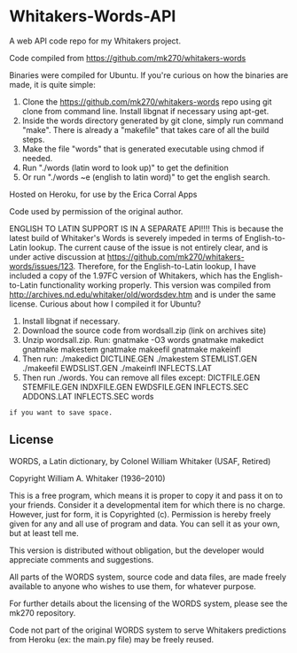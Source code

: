# Whitakers-Words-API
A web API code repo for my Whitakers project.


Code compiled from https://github.com/mk270/whitakers-words


Binaries were compiled for Ubuntu. If you're curious on how the binaries are made, it is quite simple:
  1. Clone the https://github.com/mk270/whitakers-words repo using git clone from command line. Install libgnat if necessary using apt-get.
  2. Inside the words directory generated by git clone, simply run command "make". There is already a "makefile" that takes care of all the build steps.
  3. Make the file "words" that is generated executable using chmod if needed.
  4. Run "./words (latin word to look up)" to get the definition
  5. Or run "./words ~e (english to latin word)" to get the english search. 

Hosted on Heroku, for use by the Erica Corral Apps

Code used by permission of the original author.


ENGLISH TO LATIN SUPPORT IS IN A SEPARATE API!!!! This is because the latest build of Whitaker's Words is severely impeded in terms of English-to-Latin lookup. The current cause of the issue is not entirely clear, and is under active discussion at https://github.com/mk270/whitakers-words/issues/123. Therefore, for the English-to-Latin lookup, I have included a copy of the 1.97FC version of Whitakers, which has the English-to-Latin functionality working properly. This version was compiled from http://archives.nd.edu/whitaker/old/wordsdev.htm and is under the same license. Curious about how I compiled it for Ubuntu?
  1. Install libgnat if necessary.
  2. Download the source code from wordsall.zip (link on archives site)
  3. Unzip wordsall.zip. Run:
      gnatmake -O3 words
      gnatmake makedict
      gnatmake makestem
      gnatmake makeefil
      gnatmake makeinfl
  4. Then run:
      ./makedict DICTLINE.GEN
      ./makestem STEMLIST.GEN
      ./makeefil EWDSLIST.GEN
      ./makeinfl INFLECTS.LAT
  5. Then run ./words. You can remove all files except:
    DICTFILE.GEN
    STEMFILE.GEN
    INDXFILE.GEN
    EWDSFILE.GEN
    INFLECTS.SEC
    ADDONS.LAT
    INFLECTS.SEC
    words

    if you want to save space.



## License
WORDS, a Latin dictionary, by Colonel William Whitaker (USAF, Retired)

Copyright William A. Whitaker (1936–2010)

This is a free program, which means it is proper to copy it and pass it on to your friends. Consider it a developmental item for which there is no charge. However, just for form, it is Copyrighted (c). Permission is hereby freely given for any and all use of program and data. You can sell it as your own, but at least tell me.

This version is distributed without obligation, but the developer would appreciate comments and suggestions.

All parts of the WORDS system, source code and data files, are made freely available to anyone who wishes to use them, for whatever purpose. 

For further details about the licensing of the WORDS system, please see the mk270 repository.

Code not part of the original WORDS system to serve Whitakers predictions from Heroku (ex: the main.py file) may be freely reused.

